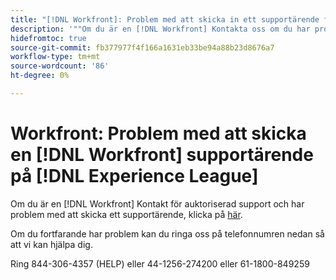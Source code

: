 ```yaml
---
title: "[!DNL Workfront]: Problem med att skicka in ett supportärende från Workfront på Experience League"
description: '""Om du är en [!DNL Workfront] Kontakta oss om du har problem med att lämna in ett supportärende. Ring oss på telefonnumren nedan så att vi kan hjälpa dig."'
hidefromtoc: true
source-git-commit: fb377977f4f166a1631eb33be94a88b23d8676a7
workflow-type: tm+mt
source-wordcount: '86'
ht-degree: 0%

---
```



# Workfront: Problem med att skicka en [!DNL Workfront] supportärende på [!DNL Experience League]

Om du är en [!DNL Workfront] Kontakt för auktoriserad support och har problem med att skicka ett supportärende, klicka på [här](https://workfrontpartners.force.com/one/s/).

Om du fortfarande har problem kan du ringa oss på telefonnumren nedan så att vi kan hjälpa dig.

Ring 844-306-4357 (HELP) eller 44-1256-274200 eller 61-1800-849259
